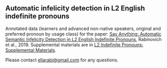 ## Automatic infelicity detection in L2 English indefinite pronouns

Annotated data (learners and advanced non-native speakers, original and preferred pronoun by usage class) for the paper:
[Say Anything: Automatic Semantic Infelicity Detection in L2 English Indefinite Pronouns](https://www.aclweb.org/anthology/K19-1008/), Rabinovich et al., 2019. Supplemental materials are in [L2 Indefinite Pronouns: Supplemental Materials](https://github.com/ellarabi/indefinite-pronouns/blob/master/indefinite_pronouns_supplemental.pdf).

Please contact ellarabi@gmail.com for any questions.
